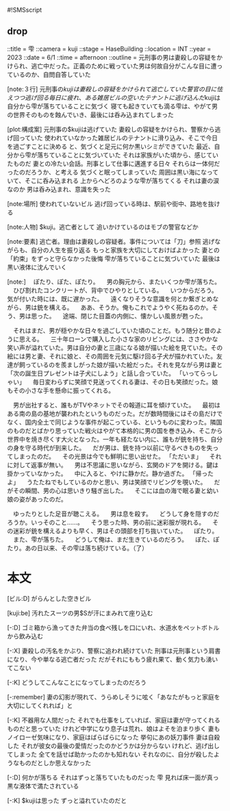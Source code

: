 #!SMSscript

## drop

::title = 雫
::camera = kuji
::stage = HaseBuilding
::location = INT
::year = 2023
::date = 6/1
::time = afternoon
::outline = 元刑事の男は妻殺しの容疑をかけられ、逃亡中だった。正義のために戦っていた男は何故自分がこんな目に遭っているのか、自問自答していた

[note:３行]
元刑事の$kujiは妻殺しの容疑をかけられて逃亡していた
警官の目に怯えつつ逃げ回る毎日に疲れ、ある雑居ビルの空いたテナントに逃げ込んだ$kujiは自分から雫が落ちていることに気づく
寝ても起きていても滴る雫は、やがて男の世界そのものを蝕んでいき、最後には呑み込まれてしまった

[plot:構成案]
元刑事の$kujiは逃げていた
妻殺しの容疑をかけられ、警察から逃げ回っていた
使われていなかった雑居ビルのテナントに滑り込み、そこで今日を過ごすことに決める
と、気づくと足元に何か黒いシミができていた
最近、自分から雫が落ちていることに気づいていた
それは家族がいた頃から、感じていたものだ
妻との冷たい会話。刑事として仕事に邁進する日々
それらは一体何だったのだろうか、と考える
気づくと眠ってしまっていた
周囲は黒い海になっていて、そこに呑み込まれる
上からへどろのような雫が落ちてくる
それは妻の涙なのか
男は呑み込まれ、意識を失った

[note:場所]
使われていないビル
逃げ回っている時は、駅前や街中、路地を抜ける

[note:人物]
$kuji。逃亡者として
追いかけているのはモブの警官などか

[note:要素]
逃亡者。理由は妻殺しの容疑者。事件については「刀」参照
逃げながらも、自分の人生を振り返る
もっと家族を大切にしておけばよかった
妻との「約束」をずっと守らなかった後悔
雫が落ちていることに気づいていた
最後は黒い液体に沈んでいく

[note:]
　ぽたり、ぽた、ぽたり。
　男の胸元から、またいくつか雫が落ちた。
　ひび割れたコンクリートが、背中でひやりとしている。
　いつからだろう。気が付いた時には、既に遅かった。
　遠くなりそうな意識を何とか繋ぎとめながら、男は銃を構える。
　ああ、そうか。俺もこれでようやく死ねるのか。そう、男は思った。
　途端、閉じた目蓋の内側に、懐かしい風景が甦った。

　それはまだ、男が穏やかな日々を過ごしていた頃のことだ。もう随分と昔のように思える。
　三十年ローンで購入した小さな家のリビングには、ささやかな笑い声が溢れていた。男は自分の妻と三歳になる娘が描いた絵を見ていた。その絵には男と妻、それに娘と、その周囲を元気に駆け回る子犬が描かれていた。友達が飼っているのを羨ましがった娘が描いた絵だった。それを見ながら男は妻と「次の誕生日プレゼントは子犬にしよう」と話し合っていた。
「いってらっしゃい」
　毎日変わらずに笑顔で見送ってくれる妻は、その日も笑顔だった。娘もその小さな手を懸命に振ってくれる。

　男が出社すると、誰もがTVやネットでその報道に耳を傾けていた。
　最初はある南の島の基地が襲われたというものだった。だが数時間後にはその島だけでなく、国内全土で同じような事件が起こっている、というものに変わった。隣国のものだとばかり思っていた戦火はやがて本格的に男の国を巻き込み、そこから世界中を焼き尽くす大火となった。一年も経たない内に、誰もが銃を持ち、自分の身を守る時代が到来した。
　だが男は、銃を持つ以前に守るべきものを失ってしまったのだ。
　その光景は今でも鮮明に思い出せた。
「ただいま」
　それに対して返事が無い。
　男は不思議に思いながら、玄関のドアを開ける。鍵は掛かっていなかった。
　中に入ると、やけに静かだ。静か過ぎた。
「帰ったよ」
　うたたねでもしているのかと思い、男は笑顔でリビングを覗いた。
　だがその瞬間、男の心は思いきり騒ぎ出した。
　そこには血の海で眠る妻と幼い娘の姿があったのだ。

　ゆったりとした足音が聴こえる。
　男は息を殺す。
　どうして身を隠すのだろうか。いっそのこと……。
　そう思った時、男の前に迷彩服が現れる。
　その迷彩が銃を構えるよりも早く、男はその頭部を打ち抜いていた。
　ぽたり。
　また、雫が落ちた。
　どうして俺は、まだ生きているのだろう。
　ぽた、ぽたり。あの日以来、その雫は落ち続けている。（了）

# 本文

[ビル:D]
がらんとした空きビル

[kuji:be]
汚れたスーツの男$Sが汗にまみれて座り込む

[-:D]
ゴミ箱から漁ってきた弁当の食べ残しを口にいれ、水道水をペットボトルから飲み込む

[-:X]
妻殺しの汚名をかぶり、警察に追われ続けていた
刑事は元刑事という肩書になり、今や単なる逃亡者だった
だがそれにももう疲れ果て、動く気力も湧いてこない

[-:K]
どうしてこんなことになってしまったのだろう

[-:remember]
妻の幻影が現れて、うらめしそうに呟く「あなたがもっと家庭を大切にしてくれれば」と

[-:K]
不器用な人間だった
それでも仕事をしていれば、家庭は妻が守ってくれるものだと思っていた
けれど中学になり息子は荒れ、娘はよそを泊まり歩く
妻もノイローゼ気味になり、家庭はばらばらになった
挙句にあの妖刀事件
妻は自殺した
それが彼女の最後の愛情だったのかどうかは分からない
けれど、逃げ出してしまった
全てを話せば助かったのかも知れない
それなのに、自分が殺したようなものだとしか思えなかった

[-:D]
何かが落ちる
それはずっと落ちていたものだった
雫
見れば床一面が真っ黒な液体で満たされている

[-:K]
$kujiは思った
ずっと溢れていたのだと
